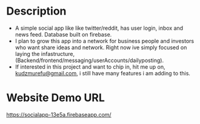# Description
- A simple social app like like twitter/reddit, has user login, inbox and news feed. Database built on firebase.
- I plan to grow this app into a network for business people and investors who want share ideas and network. Right now ive simply focused on laying the infastructure, (Backend/frontend/messaging/userAccounts/dailyposting).
- If interested in this project and want to chip in, hit me up on, kudzmurefu@gmail.com, i still have many features i am adding to this.

# Website Demo URL
https://socialapp-13e5a.firebaseapp.com/

